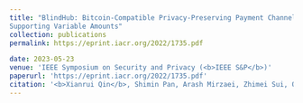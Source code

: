 ```yaml
---
title: "BlindHub: Bitcoin-Compatible Privacy-Preserving Payment Channel Hubs
Supporting Variable Amounts"
collection: publications
permalink: https://eprint.iacr.org/2022/1735.pdf

date: 2023-05-23
venue: 'IEEE Symposium on Security and Privacy (<b>IEEE S&P</b>)'
paperurl: 'https://eprint.iacr.org/2022/1735.pdf'
citation: '<b>Xianrui Qin</b>, Shimin Pan, Arash Mirzaei, Zhimei Sui, Oguzhan Ersoy, Amin Sakzad, Muhammed F. Esgin, Joseph K. Liu, Jiangshan Yu, Tsz Hon Yuen'
---
```


<!-- [Download paper here](https://eprint.iacr.org/2022/1735.pdf) -->

